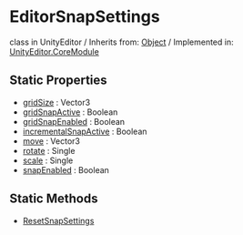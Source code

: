 # EditorSnapSettings
class in UnityEditor
 / Inherits from: <a href="https://docs.unity3d.com/6000.0/Documentation/ScriptReference/Object.html">Object</a> / Implemented in: <a href="https://docs.unity3d.com/6000.0/Documentation/ScriptReference/UnityEditor.CoreModule.html">UnityEditor.CoreModule</a>
## Static Properties
- <a href="https://docs.unity3d.com/6000.0/Documentation/ScriptReference/EditorSnapSettings-gridSize.html">gridSize</a> : Vector3
- <a href="https://docs.unity3d.com/6000.0/Documentation/ScriptReference/EditorSnapSettings-gridSnapActive.html">gridSnapActive</a> : Boolean
- <a href="https://docs.unity3d.com/6000.0/Documentation/ScriptReference/EditorSnapSettings-gridSnapEnabled.html">gridSnapEnabled</a> : Boolean
- <a href="https://docs.unity3d.com/6000.0/Documentation/ScriptReference/EditorSnapSettings-incrementalSnapActive.html">incrementalSnapActive</a> : Boolean
- <a href="https://docs.unity3d.com/6000.0/Documentation/ScriptReference/EditorSnapSettings-move.html">move</a> : Vector3
- <a href="https://docs.unity3d.com/6000.0/Documentation/ScriptReference/EditorSnapSettings-rotate.html">rotate</a> : Single
- <a href="https://docs.unity3d.com/6000.0/Documentation/ScriptReference/EditorSnapSettings-scale.html">scale</a> : Single
- <a href="https://docs.unity3d.com/6000.0/Documentation/ScriptReference/EditorSnapSettings-snapEnabled.html">snapEnabled</a> : Boolean
## Static Methods
- <a href="https://docs.unity3d.com/6000.0/Documentation/ScriptReference/EditorSnapSettings.ResetSnapSettings.html">ResetSnapSettings</a>
